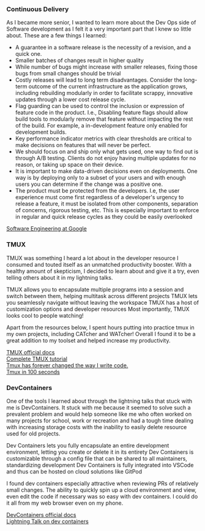 ### Continuous Delivery

As I became more senior, I wanted to learn more about the Dev Ops side of Software development as I felt it a very important part that I knew so little about. 
These are a few things I learned:
* A guarantee in a software release is the necessity of a revision, and a quick one.
* Smaller batches of changes result in higher quality
* While number of bugs might increase with smaller releases, fixing those bugs from small changes should be trivial
* Costly releases will lead to long term disadvantages. Consider the long-term outcome of the current infrastructure as the application grows, including rebuilding modularly in order to facilitate scrappy, innovative updates through a lower cost release cycle.
* Flag guarding can be used to control the inclusion or expression of feature code in the product. I.e., Disabling feature flags should allow build tools to modularly remove that feature without impacting the rest of the build. For example, a in-development feature only enabled for development builds.
* Key performance indicator metrics with clear thresholds are critical to make decisions on features that will never be perfect.
* We should focus on and ship only what gets used, one way to find out is through A/B testing. Clients do not enjoy having multiple updates for no reason, or taking up space on their device.
* It is important to make data-driven decisions even on deployments. One way is by deploying only to a subset of your users and with enough users you can determine if the change was a positive one.
* The product must be protected from the developers. I.e, the user experience must come first regardless of a developer's urgency to release a feature, it must be isolated from other components, separation of concerns, rigorous testing, etc. This is especially important to enforce in regular and quick release cycles as they could be easily overlooked


[Software Engineering at Google](https://abseil.io/resources/swe-book)

### TMUX
TMUX was something I heard a lot about in the developer resource I consumed and touted itself as an unmatched productivity booster. With a healthy amount of skepticism, I decided to learn about and give it a try, even telling others about it in my lightning talks.

TMUX allows you to encapsulate multiple programs into a session and switch between them, helping multitask across different projects
TMUX lets you seamlessly navigate without leaving the workspace
TMUX has a host of customization options and developer resources
Most importantly, TMUX looks cool to people watching!  

Apart from the resources below, I spent hours putting into practice tmux in my own projects, including CATcher and WATcher!
Overall I found it to be a great addition to my toolset and helped increase my productivity.  

[TMUX official docs](https://github.com/tmux/tmux/wiki)  
[Complete TMUX tutorial](https://www.youtube.com/watch?v=Yl7NFenTgIo)  
[Tmux has forever changed the way I write code.](https://www.youtube.com/watch?v=DzNmUNvnB04)  
[Tmux in 100 seconds](https://www.youtube.com/watch?v=vtB1J_zCv8I)

### DevContainers
One of the tools I learned about through the lightning talks that stuck with me is DevContainers. It stuck with me because it seemed to solve such a prevalent problem and would help someone like me who often worked on many projects for school, work or recreation and had a tough time dealing with increasing storage costs with the inability to easily delete resource used for old projects.

Dev Containers lets you fully encapsulate an entire development environment, letting you create or delete it in its entirety
Dev Containers is customizable through a config file that can be shared to all maintainers, standardizing development
Dev Containers is fully integrated into VSCode and thus can be hosted on cloud solutions like GitPod

I found dev containers especially attractive when reviewing PRs of relatively small changes. The ability to quickly spin up a cloud environment and view, even edit the code if necessary was so easy with dev containers. I could do it all from my web browser even on my phone.

[DevContainers official docs](https://code.visualstudio.com/docs/devcontainers/containers)  
[Lightning Talk on dev containers]()
